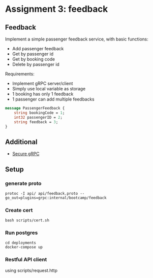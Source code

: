 # Assignment 3: feedback

## Feedback
Implement a simple passenger feedback service, with basic functions:

* Add passenger feedback
* Get by passenger id
* Get by booking code
* Delete by passenger id

Requirements:

* Implement gRPC server/client
* Simply use local variable as storage
* 1 booking has only 1 feedback
* 1 passenger can add multiple feedbacks

```proto
message PassengerFeedback {
    string bookingCode = 1;
    int32 passengerID = 2;
    string feedback = 3;
}
```
## Additional

* [Secure gRPC](https://bbengfort.github.io/programmer/2017/03/03/secure-grpc.html)

## Setup

### generate proto

```shell script
protoc -I api/ api/feedback.proto --go_out=plugins=grpc:internal/bootcamp/feedback
```

### Create cert

```shell script
bash scripts/cert.sh
```

### Run postgres
```shell script
cd deployments
docker-compose up
```

### Restful API client

using scripts/request.http